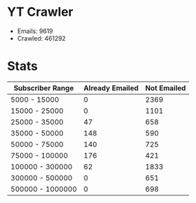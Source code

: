 # YT Crawler
- Emails: 9619
- Crawled: 461292

# Stats
| Subscriber Range  | Already Emailed | Not Emailed |
|-------|-------|-------|
| 5000 - 15000 | 0 | 2369 |
| 15000 - 25000 | 0 | 1101 |
| 25000 - 35000 | 47 | 658 |
| 35000 - 50000 | 148 | 590 |
| 50000 - 75000 | 140 | 725 |
| 75000 - 100000 | 176 | 421 |
| 100000 - 300000 | 62 | 1833 |
| 300000 - 500000 | 0 | 651 |
| 500000 - 1000000 | 0 | 698 |
